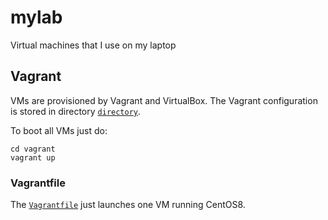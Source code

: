 # mylab
Virtual machines that I use on my laptop


## Vagrant

VMs are provisioned by Vagrant and VirtualBox.
The Vagrant configuration is stored in directory [`directory`](directory).

To boot all VMs just do:
```
cd vagrant
vagrant up
```

### Vagrantfile

The [`Vagrantfile`](vagrant/Vagrantfile) just launches one VM running CentOS8.
